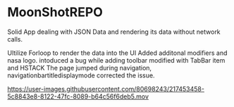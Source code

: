 # MoonShotREPO
 
Solid App dealing with JSON Data and rendering its data without network calls. 

Ultilize Forloop to render the data into the UI
Added additonal modifiers and nasa logo.
intoduced a bug while adding toolbar modified with TabBar item and HSTACK
The page jumped during navigation, navigationbartitledisplaymode corrected the issue.  



https://user-images.githubusercontent.com/80698243/217453458-5c8843e8-8122-47fc-8089-b64c56f6deb5.mov

